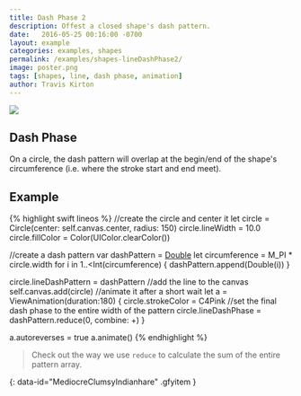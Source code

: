 ```yaml
---
title: Dash Phase 2
description: Offest a closed shape's dash pattern.
date:   2016-05-25 00:16:00 -0700
layout: example
categories: examples, shapes
permalink: /examples/shapes-lineDashPhase2/
image: poster.png
tags: [shapes, line, dash phase, animation]
author: Travis Kirton
---
```

![](lineDashPhase.png)

## Dash Phase
On a circle, the dash pattern will overlap at the begin/end of the shape's circumference (i.e. where the stroke start and end meet).

## Example
{% highlight swift lineos %}
//create the circle and center it
let circle = Circle(center: self.canvas.center, radius: 150)
circle.lineWidth = 10.0
circle.fillColor = Color(UIColor.clearColor())

//create a dash pattern
var dashPattern = [Double]()
let circumference = M_PI * circle.width
for i in 1..<Int(circumference) {
    dashPattern.append(Double(i))
}

circle.lineDashPattern = dashPattern
//add the line to the canvas
self.canvas.add(circle)
//animate it after a short wait
let a = ViewAnimation(duration:180) {
    circle.strokeColor = C4Pink
    //set the final dash phase to the entire width of the pattern
    circle.lineDashPhase = dashPattern.reduce(0, combine: +)
}

a.autoreverses = true
a.animate()
{% endhighlight %}

> Check out the way we use `reduce` to calculate the sum of the entire pattern array.

![](){: data-id="MediocreClumsyIndianhare" .gfyitem }